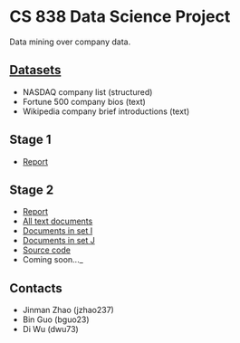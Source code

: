 # CS 838 Data Science Project

Data mining over company data.

## [Datasets](../dataset)
- NASDAQ company list (structured)
- Fortune 500 company bios (text)
- Wikipedia company brief introductions (text)

## Stage 1
- [Report](./reports/stage_one_report.pdf)

## Stage 2
- [Report](./reports/stage_two_report.pdf)
- [All text documents](../dataset/labeled_texts/)
- [Documents in set I](../dataset/labeled_texts/fortune500/)
- [Documents in set J](../dataset/labeled_texts/fortune500_wiki/)
- [Source code](../src/)
- Coming soon..._

## Contacts
- Jinman Zhao (jzhao237)
- Bin Guo (bguo23)
- Di Wu (dwu73)
